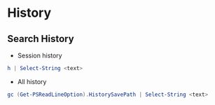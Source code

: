 # History

## Search History

- Session history

```ps1
h | Select-String <text>
```

- All history

```ps1
gc (Get-PSReadLineOption).HistorySavePath | Select-String <text>
```
